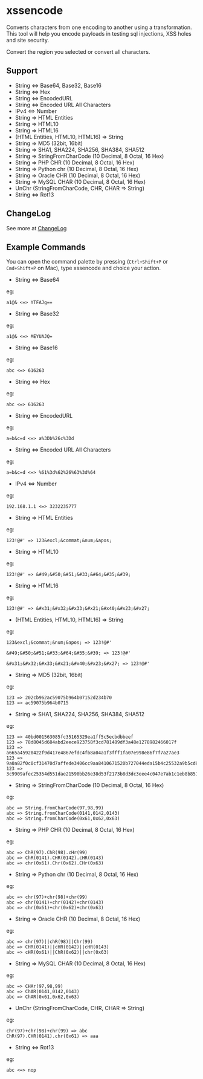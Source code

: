 # xssencode

Converts characters from one encoding to another using a transformation. This tool will help you encode payloads in testing sql injections, XSS holes and site security.

Convert the region you selected or convert all characters.

## Support

* String <=> Base64, Base32, Base16
* String <=> Hex
* String <=> EncodedURL
* String <=> Encoded URL All Characters
* IPv4 <=> Number
* String => HTML Entities
* String => HTML10
* String => HTML16
* (HTML Entities, HTML10, HTML16) => String
* String => MD5 (32bit, 16bit)
* String => SHA1, SHA224, SHA256, SHA384, SHA512
* String => StringFromCharCode (10 Decimal, 8 Octal, 16 Hex)
* String => PHP CHR (10 Decimal, 8 Octal, 16 Hex)
* String => Python chr (10 Decimal, 8 Octal, 16 Hex)
* String => Oracle CHR (10 Decimal, 8 Octal, 16 Hex)
* String => MySQL CHAR (10 Decimal, 8 Octal, 16 Hex)
* UnChr (StringFromCharCode, CHR, CHAR => String)
* String <=> Rot13
## ChangeLog

See more at [ChangeLog](./CHANGELOG.md)

## Example Commands

You can open the command palette by pressing (`Ctrl+Shift+P` or `Cmd+Shift+P` on Mac), type xssencode and choice your action.

* String <=> Base64

eg:

```
a1@& <=> YTFAJg==
```

* String <=> Base32

eg:

```
a1@& <=> MEYUAJQ=
```

* String <=> Base16

eg:

```
abc <=> 616263
```

* String <=> Hex

eg:

```
abc <=> 616263
```

* String <=> EncodedURL

eg:

```
a=b&c=d <=> a%3Db%26c%3Dd
```

* String <=> Encoded URL All Characters

eg:

```
a=b&c=d <=> %61%3d%62%26%63%3d%64
```

* IPv4 <=> Number

eg:

```
192.168.1.1 <=> 3232235777
```

* String => HTML Entities

eg:

```
123!@#' => 123&excl;&commat;&num;&apos;
```

* String => HTML10

eg:

```
123!@#' => &#49;&#50;&#51;&#33;&#64;&#35;&#39;
```

* String => HTML16

eg:

```
123!@#' => &#x31;&#x32;&#x33;&#x21;&#x40;&#x23;&#x27;
```

* (HTML Entities, HTML10, HTML16) => String

eg:

```
123&excl;&commat;&num;&apos; => 123!@#'

&#49;&#50;&#51;&#33;&#64;&#35;&#39; => 123!@#'

&#x31;&#x32;&#x33;&#x21;&#x40;&#x23;&#x27; => 123!@#'
```

* String => MD5 (32bit, 16bit)

eg:

```
123 => 202cb962ac59075b964b07152d234b70
123 => ac59075b964b0715
```

* String => SHA1, SHA224, SHA256, SHA384, SHA512

eg:

```
123 => 40bd001563085fc35165329ea1ff5c5ecbdbbeef
123 => 78d8045d684abd2eece923758f3cd781489df3a48e1278982466017f
123 => a665a45920422f9d417e4867efdc4fb8a04a1f3fff1fa07e998e86f7f7a27ae3
123 => 9a0a82f0c0cf31470d7affede3406cc9aa8410671520b727044eda15b4c25532a9b5cd8aaf9cec4919d76255b6bfb00f
123 => 3c9909afec25354d551dae21590bb26e38d53f2173b8d3dc3eee4c047e7ab1c1eb8b85103e3be7ba613b31bb5c9c36214dc9f14a42fd7a2fdb84856bca5c44c2
```

* String => StringFromCharCode (10 Decimal, 8 Octal, 16 Hex)

eg:

```
abc => String.fromCharCode(97,98,99)
abc => String.fromCharCode(0141,0142,0143)
abc => String.fromCharCode(0x61,0x62,0x63)
```

* String => PHP CHR (10 Decimal, 8 Octal, 16 Hex)

eg:

```
abc => ChR(97).ChR(98).cHr(99)
abc => ChR(0141).CHR(0142).cHR(0143)
abc => chr(0x61).Chr(0x62).CHr(0x63)
```

* String => Python chr (10 Decimal, 8 Octal, 16 Hex)

eg:

```
abc => chr(97)+chr(98)+chr(99)
abc => chr(0141)+chr(0142)+chr(0143)
abc => chr(0x61)+chr(0x62)+chr(0x63)
```

* String => Oracle CHR (10 Decimal, 8 Octal, 16 Hex)

eg:

```
abc => chr(97)||chR(98)||Chr(99)
abc => CHR(0141)||cHR(0142)||cHR(0143)
abc => cHR(0x61)||ChR(0x62)||chr(0x63)
```

* String => MySQL CHAR (10 Decimal, 8 Octal, 16 Hex)

eg:

```
abc => CHAr(97,98,99)
abc => ChAR(0141,0142,0143)
abc => ChAR(0x61,0x62,0x63)
```

* UnChr (StringFromCharCode, CHR, CHAR => String)

eg:

```
chr(97)+chr(98)+chr(99) => abc
ChR(97).CHR(0141).chr(0x61) => aaa
```

* String <=> Rot13

eg:

```
abc <=> nop
```
